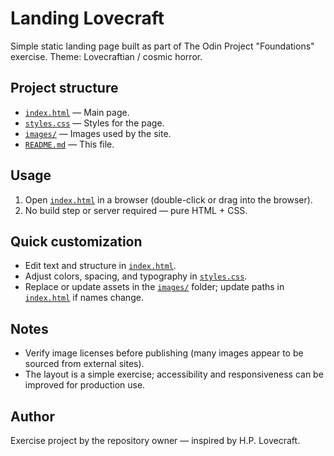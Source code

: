 # Landing Lovecraft

Simple static landing page built as part of The Odin Project "Foundations" exercise. Theme: Lovecraftian / cosmic horror.

## Project structure
- [`index.html`](index.html) — Main page.
- [`styles.css`](styles.css) — Styles for the page.
- [`images/`](images/) — Images used by the site.
- [`README.md`](README.md) — This file.

## Usage
1. Open [`index.html`](index.html) in a browser (double-click or drag into the browser).
2. No build step or server required — pure HTML + CSS.

## Quick customization
- Edit text and structure in [`index.html`](index.html).
- Adjust colors, spacing, and typography in [`styles.css`](styles.css).
- Replace or update assets in the [`images/`](images/) folder; update paths in [`index.html`](index.html) if names change.

## Notes
- Verify image licenses before publishing (many images appear to be sourced from external sites).
- The layout is a simple exercise; accessibility and responsiveness can be improved for production use.

## Author
Exercise project by the repository owner — inspired by H.P. Lovecraft.
